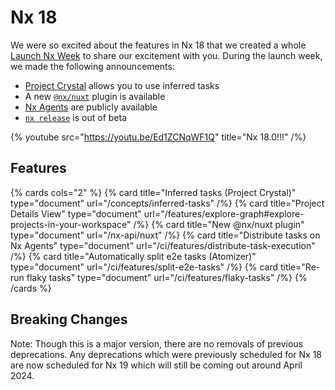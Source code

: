 # Nx 18

We were so excited about the features in Nx 18 that we created a whole [Launch Nx Week](/launch-nx) to share our excitement with you. During the launch week, we made the following announcements:

- [Project Crystal](/blog/what-if-nx-plugins-were-more-like-vscode-extensions) allows you to use inferred tasks
- A new [`@nx/nuxt`](/blog/introducing-nx-nuxt-enhanced-nuxt-js-support-in-nx) plugin is available
- [Nx Agents](/blog/fast-effortless-ci) are publicly available
- [`nx release`](/blog/versioning-and-releasing-packages-in-a-monorepo) is out of beta

{% youtube
src="https://youtu.be/Ed1ZCNqWF1Q"
title="Nx 18.0!!!"
/%}

## Features

{% cards cols="2" %}
{% card title="Inferred tasks (Project Crystal)" type="document" url="/concepts/inferred-tasks" /%}
{% card title="Project Details View" type="document" url="/features/explore-graph#explore-projects-in-your-workspace" /%}
{% card title="New @nx/nuxt plugin" type="document" url="/nx-api/nuxt" /%}
{% card title="Distribute tasks on Nx Agents" type="document" url="/ci/features/distribute-task-execution" /%}
{% card title="Automatically split e2e tasks (Atomizer)" type="document" url="/ci/features/split-e2e-tasks" /%}
{% card title="Re-run flaky tasks" type="document" url="/ci/features/flaky-tasks" /%}
{% /cards %}

## Breaking Changes

Note: Though this is a major version, there are no removals of previous deprecations. Any deprecations which were previously scheduled for Nx 18 are now scheduled for Nx 19 which will still be coming out around April 2024.
